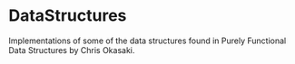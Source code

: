 # DataStructures

Implementations of some of the data structures found in Purely Functional Data Structures by Chris Okasaki.
